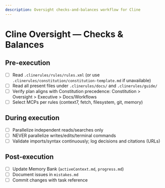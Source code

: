```yaml
---
description: Oversight checks-and-balances workflow for Cline
---
```


# Cline Oversight — Checks & Balances

## Pre-execution
- [ ] Read `.clinerules/rules/rules.xml` (or use `.clinerules/constitution/constitution-template.md` if unavailable)
- [ ] Read all present files under `.clinerules/docs/` and `.clinerules/guide/`
- [ ] Verify plan aligns with Constitution precedence: Constitution > Oversight > Executive > Docs/Workflows
- [ ] Select MCPs per rules (context7, fetch, filesystem, git, memory)

## During execution
- [ ] Parallelize independent reads/searches only
- [ ] NEVER parallelize writes/edits/terminal commands
- [ ] Validate imports/syntax continuously; log decisions and citations (URLs)

## Post-execution
- [ ] Update Memory Bank (`activeContext.md`, `progress.md`)
- [ ] Document issues in `mistakes.md`
- [ ] Commit changes with task reference
